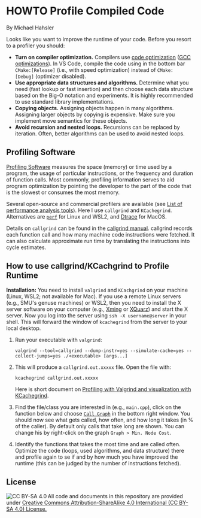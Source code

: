 # HOWTO Profile Compiled Code

By Michael Hahsler

Looks like you want to improve the runtime of your code. Before you resort to a profiler you should:

* **Turn on compiler optimization.** 
Compilers use [code optimization](https://en.wikipedia.org/wiki/Optimizing_compiler) ([GCC optimizations](https://gcc.gnu.org/onlinedocs/gcc/Optimize-Options.html)).
In VS Code, compile the code using in the bottom bar `CMake:[Release]` (i.e., with speed optimization) instead of `CMake: [Debug]` (optimizer disabled). 
* **Use appropriate data structures and algorithms.** Determine what you need (fast lookup or fast insertion) and then choose each data structure based on the Big-O notation and experiments. It is highly recommended to use standard library implementations. 
* **Copying objects.** Assigning objects happen in many algorithms. Assigning larger objects by copying is expensive. Make sure you implement move semantics for these objects.
* **Avoid recursion and nested loops.** Recursions can be replaced by iteration. Often, better algorithms can be used to avoid nested loops.




## Profiling Software
[Profiling Software](https://en.wikipedia.org/wiki/Profiling_(computer_programming)) measures the space (memory) or time used by a program, the usage of particular instructions, or the frequency and duration of function calls. Most commonly, profiling information serves to aid program optimization by pointing the developer to the part of the code that is the slowest or consumes the most memory.


Several open-source and commercial profilers are available (see [List of performance analysis tools](https://en.wikipedia.org/wiki/List_of_performance_analysis_tools)). Here I use 
`callgrind` and `KCachegrind`. Alternatives are [`perf`](https://perf.wiki.kernel.org/) for Linux and WSL2, and  [Dtrace](http://dtrace.org/blogs/about/) for MacOS.

Details on `callgrind` can be found in the [callgrind manual](https://developer.mantidproject.org/ProfilingWithValgrind.html). callgrind records each function call and how many machine code instructions were fetched. It can also calculate approximate run time by translating the instructions into cycle estimates.

## How to use callgrind/KCachgrind to Profile Runtime

**Installation:** You need to install `valgrind` and `KCachgrind` on your machine (Linux, WSL2; not available for Mac). If you use a remote Linux servers (e.g., SMU's genuse machines) or WSL2, then you need
to install the X server software on your computer (e.g., [Xming](http://www.straightrunning.com/XmingNotes/) or
[XQuarz](https://www.xquartz.org/)) and start the X server. Now you log into the server using `ssh -X username@server` in your shell. This will forward the window of `kcachegrind` from the server to your local desktop.


1. Run your executable with `valgrind`:
   ```
   valgrind --tool=callgrind --dump-instr=yes --simulate-cache=yes --collect-jumps=yes ./<executable> [args...]
   ```

2. This will produce a `callgrind.out.xxxxx` file. Open the file with:
   ```
   kcachegrind callgrind.out.xxxxx
   ```

   Here is short document on [Profiling with Valgrind and visualization with KCachegrind](https://schellcode.github.io/profiling-and-visualization).


3. Find the file/class you are interested in (e.g., `main.cpp`), click on the function below and choose [`Call Graph`](https://en.wikipedia.org/wiki/Call_graph) in the bottom right window. You should now see what gets called, how often, and how long it takes (in % of the caller). By default only calls that take long are shown. You can change his by right-click on the graph `Graph > Min. Node Cost`. 
4. Identify the functions that takes the most time and are called often. Optimize the code (loops, used algorithms, and data structure) there and profile again to se if and by how much you have improved the runtime (this can be judged by the number of instructions fetched).

## License

<img src="https://licensebuttons.net/l/by-sa/3.0/88x31.png" alt="CC BY-SA 4.0" align="left">

All code and documents in this repository are provided under [Creative Commons Attribution-ShareAlike 4.0 International (CC BY-SA 4.0) License.](https://creativecommons.org/licenses/by-sa/4.0/)
